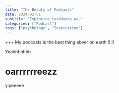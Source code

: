 ```yaml
---
title: "The Beauty of Podcasts"
date: 2024-02-01
subtitle: "Exploring tazddazda us."
categories: ["Podcast"]
tags: ["psychology", "Inspiration"]
---
```


+++ My podcasts is the best thing ebver on earth !! !! 


Yeahhhhhhh 
# oarrrrrreezz

yipeeeee
